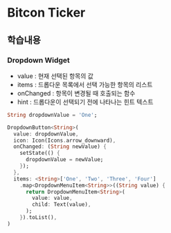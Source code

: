 # Bitcon Ticker

## 학습내용

### Dropdown Widget

* value : 현재 선택된 항목의 값
* items : 드롭다운 목록에서 선택 가능한 항목의 리스트
* onChanged : 항목이 변경될 때 호출되는 함수
* hint : 드롭다운이 선택되기 전에 나타나는 힌트 텍스트

```dart
String dropdownValue = 'One';

DropdownButton<String>(
  value: dropdownValue,
  icon: Icon(Icons.arrow_downward),
  onChanged: (String newValue) {
    setState(() {
      dropdownValue = newValue;
    });
  },
  items: <String>['One', 'Two', 'Three', 'Four']
    .map<DropdownMenuItem<String>>((String value) {
      return DropdownMenuItem<String>(
        value: value,
        child: Text(value),
      );
    }).toList(),
)
```
